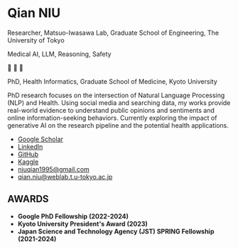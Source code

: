 # Qian NIU

Researcher, Matsuo-Iwasawa Lab, Graduate School of Engineering, The University of Tokyo

Medical AI, LLM, Reasoning, Safety

🙉 🙊 🙈

PhD, Health Informatics, Graduate School of Medicine, Kyoto University

PhD research focuses on the intersection of Natural Language Processing (NLP) and Health. Using social media and searching data, my works provide real-world evidence to understand public opinions and sentiments and online information-seeking behaviors. Currently exploring the impact of generative AI on the research pipeline and the potential health applications.

- [Google Scholar](https://scholar.google.com/citations?view_op=list_works&hl=en&user=ExQR4LIAAAAJ)
- [LinkedIn](https://www.linkedin.com/in/qian-niu-9b45661a1/)
- [GitHub](https://github.com/Qiana95)
- [Kaggle](https://www.kaggle.com/albertareap)
- [niuqian1995@gmail.com](mailto:niuqian1995@gmail.com)
- [qian.niu@weblab.t.u-tokyo.ac.jp](mailto:qian.niu@weblab.t.u-tokyo.ac.jp)


## AWARDS

- **Google PhD Fellowship (2022-2024)**
- **Kyoto University President's Award (2023)**
- **Japan Science and Technology Agency (JST) SPRING Fellowship (2021-2024)**

